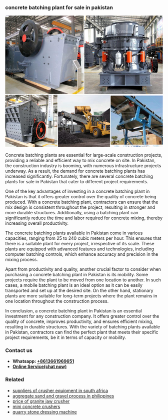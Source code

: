 <h3>concrete batching plant for sale in pakistan</h3><img src='1708332628.jpg' alt=''><p>Concrete batching plants are essential for large-scale construction projects, providing a reliable and efficient way to mix concrete on site. In Pakistan, the construction industry is booming, with numerous infrastructure projects underway. As a result, the demand for concrete batching plants has increased significantly. Fortunately, there are several concrete batching plants for sale in Pakistan that cater to different project requirements.</p><p>One of the key advantages of investing in a concrete batching plant in Pakistan is that it offers greater control over the quality of concrete being produced. With a concrete batching plant, contractors can ensure that the mix design is consistent throughout the project, resulting in stronger and more durable structures. Additionally, using a batching plant can significantly reduce the time and labor required for concrete mixing, thereby increasing overall productivity.</p><p>The concrete batching plants available in Pakistan come in various capacities, ranging from 25 to 240 cubic meters per hour. This ensures that there is a suitable plant for every project, irrespective of its scale. These plants are equipped with advanced features and technologies, including computer batching controls, which enhance accuracy and precision in the mixing process.</p><p>Apart from productivity and quality, another crucial factor to consider when purchasing a concrete batching plant in Pakistan is its mobility. Some projects require the plant to be moved from one location to another. In such cases, a mobile batching plant is an ideal option as it can be easily transported and set up at the desired site. On the other hand, stationary plants are more suitable for long-term projects where the plant remains in one location throughout the construction process.</p><p>In conclusion, a concrete batching plant in Pakistan is an essential investment for any construction company. It offers greater control over the quality of concrete, improves productivity, and ensures efficient mixing, resulting in durable structures. With the variety of batching plants available in Pakistan, contractors can find the perfect plant that meets their specific project requirements, be it in terms of capacity or mobility.</p><h3>Contact us</h3><ul><li><strong>Whatsapp:&nbsp;<a href="https://wa.me/8613661969651">+8613661969651</a></strong></li><li><a href="https://swt.shibang-china.com/?git&amp;zhl&amp;concrete batching plant for sale in pakistan"><strong>Online Service(chat now)</strong></a></li></ul><h3>Related</h3><ul><li><a href='suppliers of crusher equipment in south africa.md'>suppliers of crusher equipment in south africa</a></li><li><a href='aggregate sand and gravel process in philippines.md'>aggregate sand and gravel process in philippines</a></li><li><a href='price of granite jaw crusher.md'>price of granite jaw crusher</a></li><li><a href='mini concrete crushers.md'>mini concrete crushers</a></li><li><a href='quarry stone dressing machine.md'>quarry stone dressing machine</a></li></ul>
